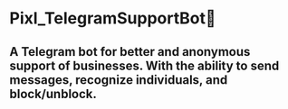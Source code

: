 # Pixl_TelegramSupportBot📱

## A Telegram bot for better and anonymous support of businesses. With the ability to send messages, recognize individuals, and block/unblock.
